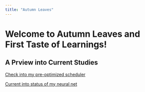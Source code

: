 ```yaml
---
title: "Autumn Leaves"
---
```

<link rel="stylesheet" href="style.css">

# Welcome to Autumn Leaves and First Taste of Learnings!

## A Prview into Current Studies

[Check into my pre-optimized scheduler](https://github.com/cyancirrus/matix)

[Current into status of my neural net](https://github.com/cyancirrus/neural-net)
